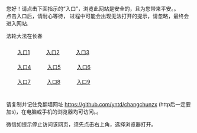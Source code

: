 您好！请点击下面指示的“入口”，浏览此网站是安全的，且为您带来平安。。 <br/>
点击入口后，请耐心等待， 过程中可能会出现无法打开的提示，请忽略，最终会进入网站. </br>

法轮大法在长春<br/>
<div style="padding:10px"><a style="margin:20px" target="_blank" href="https://d1ikaorcsyjsj4.cloudfront.net/2Qpsp?stsdlpq" id="ccLink1" rel="nofollow">入口1</a> <a target="_blank" style="margin:20px" href="https://d3o149hlgbmlps.cloudfront.net/2Qpsp?itodmy" id="ccLink2" rel="nofollow">入口2</a> <a style="margin:20px" target="_blank" href="https://d2s4y5hza8caa1.cloudfront.net/2Qpsp?aaxdmlcd" id="ccLink3" rel="nofollow">入口3</a></div>

<div style="padding:10px" ><a style="margin:20px" target="_blank" href="https://d1ikaorcsyjsj4.cloudfront.net/2Qpsp?stsdlpq" id="ccLink4" rel="nofollow">入口4</a> <a style="margin:20px" href="https://d3o149hlgbmlps.cloudfront.net/2Qpsp?itodmy" target="_blank" id="ccLink5" rel="nofollow">入口5</a> <a style="margin:20px" href="https://d2s4y5hza8caa1.cloudfront.net/2Qpsp?aaxdmlcd" target="_blank" id="ccLink6" rel="nofollow">入口6</a></div>

<div style="padding:10px"><a style="margin:20px" target="_blank" href="https://d1ikaorcsyjsj4.cloudfront.net/2Qpsp?stsdlpq" id="ccLink7" rel="nofollow">入口7</a> <a style="margin:20px" href="https://d3o149hlgbmlps.cloudfront.net/2Qpsp?itodmy" target="_blank" id="ccLink8" rel="nofollow">入口8</a> <a style="margin:20px" target="_blank" href="https://d2s4y5hza8caa1.cloudfront.net/2Qpsp?aaxdmlcd" id="ccLink9" rel="nofollow">入口9</a></div>

<br/>



请复制并记住免翻墙网址 https://github.com/yntd/changchunzx (http后一定要加s)，在电脑或手机的浏览器均可访问。。<br/>

微信如提示停止访问该网页，须先点击右上角，选择浏览器打开。
